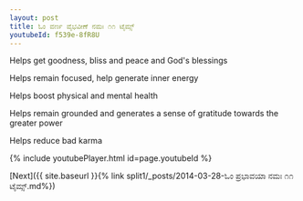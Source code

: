 ```yaml
---
layout: post
title: ಓಂ ವರ್ಣ ವೈಭವೀಣೆ ನಮಃ ೧೧ ಟೈಮ್ಸ್
youtubeId: f539e-8fR8U
---
```

 
 
Helps get goodness, bliss and peace and God's blessings
 
Helps remain focused, help generate inner energy 
 
Helps boost physical and mental health 
 
Helps remain grounded and generates a sense of gratitude towards the greater power 
 
Helps reduce bad karma
 
 
 
 


{% include youtubePlayer.html id=page.youtubeId %}
 
[Next]({{ site.baseurl }}{% link  split1/_posts/2014-03-28-ಓಂ ಪ್ರಭಾವಯಾ ನಮಃ ೧೧ ಟೈಮ್ಸ್.md%})
 
